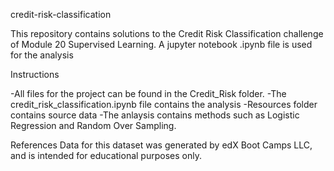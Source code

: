 credit-risk-classification

This repository contains solutions to the Credit Risk Classification challenge of Module 20 Supervised Learning. A jupyter notebook .ipynb file is used for the analysis

Instructions

-All files for the project can be found in the Credit_Risk folder.
-The credit_risk_classification.ipynb file contains the analysis
-Resources folder contains source data
-The anlaysis contains methods such as Logistic Regression and Random Over Sampling.



References
Data for this dataset was generated by edX Boot Camps LLC, and is intended for educational purposes only.
